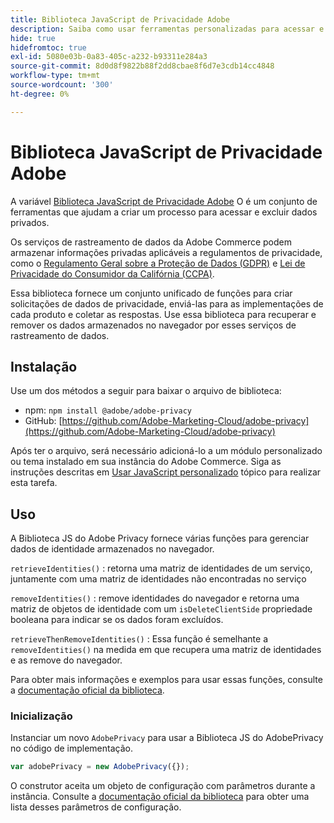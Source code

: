 ```yaml
---
title: Biblioteca JavaScript de Privacidade Adobe
description: Saiba como usar ferramentas personalizadas para acessar e excluir informações pessoais do cliente coletadas pelo Adobe Commerce.
hide: true
hidefromtoc: true
exl-id: 5080e03b-0a83-405c-a232-b93311e284a3
source-git-commit: 8d0d8f9822b88f2dd8cbae8f6d7e3cdb14cc4848
workflow-type: tm+mt
source-wordcount: '300'
ht-degree: 0%

---
```


# Biblioteca JavaScript de Privacidade Adobe

<!-- TODO: Remove hide metadata when the library has been integrated with Commerce. -->

A variável [Biblioteca JavaScript de Privacidade Adobe](https://experienceleague.adobe.com/docs/experience-platform/privacy/js-library.html) O é um conjunto de ferramentas que ajudam a criar um processo para acessar e excluir dados privados.

Os serviços de rastreamento de dados da Adobe Commerce podem armazenar informações privadas aplicáveis a regulamentos de privacidade, como o [Regulamento Geral sobre a Proteção de Dados (GDPR)](gdpr.md) e [Lei de Privacidade do Consumidor da Califórnia (CCPA)](ccpa.md).

Essa biblioteca fornece um conjunto unificado de funções para criar solicitações de dados de privacidade, enviá-las para as implementações de cada produto e coletar as respostas. Use essa biblioteca para recuperar e remover os dados armazenados no navegador por esses serviços de rastreamento de dados.

## Instalação

Use um dos métodos a seguir para baixar o arquivo de biblioteca:

- npm: `npm install @adobe/adobe-privacy`
- GitHub: [https://github.com/Adobe-Marketing-Cloud/adobe-privacy](https://github.com/Adobe-Marketing-Cloud/adobe-privacy)

Após ter o arquivo, será necessário adicioná-lo a um módulo personalizado ou tema instalado em sua instância do Adobe Commerce. Siga as instruções descritas em [Usar JavaScript personalizado](https://developer.adobe.com/commerce/frontend-core/javascript/custom/) tópico para realizar esta tarefa.

## Uso

A Biblioteca JS do Adobe Privacy fornece várias funções para gerenciar dados de identidade armazenados no navegador.

`retrieveIdentities()`
: retorna uma matriz de identidades de um serviço, juntamente com uma matriz de identidades não encontradas no serviço

`removeIdentities()`
: remove identidades do navegador e retorna uma matriz de objetos de identidade com um `isDeleteClientSide` propriedade booleana para indicar se os dados foram excluídos.

`retrieveThenRemoveIdentities()`
: Essa função é semelhante a `removeIdentities()` na medida em que recupera uma matriz de identidades e as remove do navegador.

Para obter mais informações e exemplos para usar essas funções, consulte a [documentação oficial da biblioteca](https://experienceleague.adobe.com/docs/experience-platform/privacy/js-library.html).

### Inicialização

Instanciar um novo `AdobePrivacy` para usar a Biblioteca JS do AdobePrivacy no código de implementação.

```js
var adobePrivacy = new AdobePrivacy({});
```

O construtor aceita um objeto de configuração com parâmetros durante a instância.
Consulte a [documentação oficial da biblioteca](https://experienceleague.adobe.com/docs/experience-platform/privacy/js-library.html) para obter uma lista desses parâmetros de configuração.
